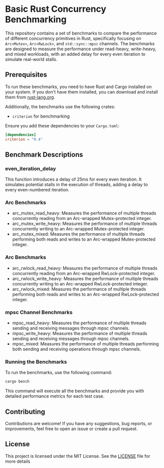 # Basic Rust Concurrency Benchmarking

This repository contains a set of benchmarks to compare the performance of different concurrency primitives in Rust, specifically focusing on `Arc<Mutex>`, `Arc<RwLock>`, and `std::sync::mpsc` channels. The benchmarks are designed to measure the performance under read-heavy, write-heavy, and mixed workloads, with an added delay for every even iteration to simulate real-world stalls.

## Prerequisites

To run these benchmarks, you need to have Rust and Cargo installed on your system. If you don't have them installed, you can download and install them from [rust-lang.org](https://www.rust-lang.org/).

Additionally, the benchmarks use the following crates:

-   `criterion` for benchmarking

Ensure you add these dependencies to your `Cargo.toml`:

```toml
[dependencies]
criterion = "0.4"
```

## Benchmark Descriptions

### even_iteration_delay

This function introduces a delay of 25ms for every even iteration. It simulates potential stalls in the execution of threads, adding a delay to every even-numbered iteration.

### Arc<Mutex> Benchmarks

-   arc_mutex_read_heavy: Measures the performance of multiple threads concurrently reading from an Arc-wrapped Mutex-protected integer.
-   arc_mutex_write_heavy: Measures the performance of multiple threads concurrently writing to an Arc-wrapped Mutex-protected integer.
-   arc_mutex_mixed: Measures the performance of multiple threads performing both reads and writes to an Arc-wrapped Mutex-protected integer.

### Arc<RwLock> Benchmarks

-   arc_rwlock_read_heavy: Measures the performance of multiple threads concurrently reading from an Arc-wrapped RwLock-protected integer.
-   arc_rwlock_write_heavy: Measures the performance of multiple threads concurrently writing to an Arc-wrapped RwLock-protected integer.
-   arc_rwlock_mixed: Measures the performance of multiple threads performing both reads and writes to an Arc-wrapped RwLock-protected integer.

### mpsc Channel Benchmarks

-   mpsc_read_heavy: Measures the performance of multiple threads sending and receiving messages through mpsc channels.
-   mpsc_write_heavy: Measures the performance of multiple threads sending and receiving messages through mpsc channels.
-   mpsc_mixed: Measures the performance of multiple threads performing both sending and receiving operations through mpsc channels.

### Running the Benchmarks

To run the benchmarks, use the following command:

```sh
cargo bench
```

This command will execute all the benchmarks and provide you with detailed performance metrics for each test case.

## Contributing

Contributions are welcome! If you have any suggestions, bug reports, or improvements, feel free to open an issue or create a pull request.

## License

This project is licensed under the MIT License. See the [LICENSE](LICENSE) file for more details
